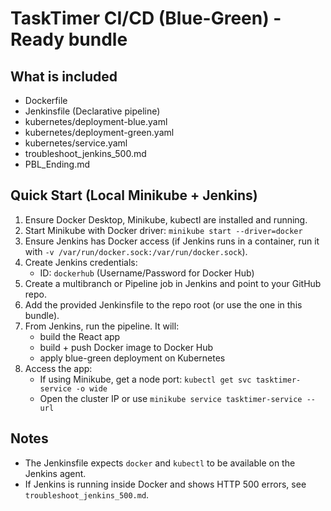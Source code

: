 # TaskTimer CI/CD (Blue-Green) - Ready bundle

## What is included
- Dockerfile
- Jenkinsfile (Declarative pipeline)
- kubernetes/deployment-blue.yaml
- kubernetes/deployment-green.yaml
- kubernetes/service.yaml
- troubleshoot_jenkins_500.md
- PBL_Ending.md

## Quick Start (Local Minikube + Jenkins)
1. Ensure Docker Desktop, Minikube, kubectl are installed and running.
2. Start Minikube with Docker driver: `minikube start --driver=docker`
3. Ensure Jenkins has Docker access (if Jenkins runs in a container, run it with `-v /var/run/docker.sock:/var/run/docker.sock`).
4. Create Jenkins credentials:
   - ID: `dockerhub` (Username/Password for Docker Hub)
5. Create a multibranch or Pipeline job in Jenkins and point to your GitHub repo.
6. Add the provided Jenkinsfile to the repo root (or use the one in this bundle).
7. From Jenkins, run the pipeline. It will:
   - build the React app
   - build + push Docker image to Docker Hub
   - apply blue-green deployment on Kubernetes
8. Access the app:
   - If using Minikube, get a node port: `kubectl get svc tasktimer-service -o wide`
   - Open the cluster IP or use `minikube service tasktimer-service --url`

## Notes
- The Jenkinsfile expects `docker` and `kubectl` to be available on the Jenkins agent.
- If Jenkins is running inside Docker and shows HTTP 500 errors, see `troubleshoot_jenkins_500.md`.
